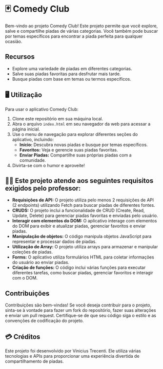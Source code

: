 # 🃏 Comedy Club 

Bem-vindo ao projeto Comedy Club! Este projeto permite que você explore, salve e compartilhe piadas de várias categorias. Você também pode buscar por temas específicos para encontrar a piada perfeita para qualquer ocasião.

## Recursos

- Explore uma variedade de piadas em diferentes categorias.
- Salve suas piadas favoritas para desfrutar mais tarde.
- Busque piadas com base em temas ou termos específicos.

## 🖥️ Utilização

Para usar o aplicativo Comedy Club:

1. Clone este repositório em sua máquina local.
2. Abra o arquivo `index.html` em seu navegador da web para acessar a página inicial.
3. Use o menu de navegação para explorar diferentes seções do aplicativo, incluindo:
   - **Início:** Descubra novas piadas e busque por temas específicos.
   - **Favoritos:** Veja e gerencie suas piadas favoritas.
   - **Enviar Piadas:** Compartilhe suas próprias piadas com a comunidade.
4. Divirta-se com o humor e aproveite!

## 🧑‍💻 Este projeto atende aos seguintes requisitos exigidos pelo professor:

- **Requisições de API:** O projeto utiliza pelo menos 2 requisições de API (2 endpoints) utilizando Fetch para buscar piadas de diferentes fontes.
- **CRUDS:** O projeto inclui a funcionalidade de CRUD (Create, Read, Update, Delete) para gerenciar piadas favoritas e enviadas pelo usuário.
- **Interagir com elementos do DOM:** O aplicativo interage com elementos do DOM para exibir e atualizar piadas, gerenciar favoritos e enviar piadas.
- **Manipulação de objetos:** O código manipula objetos JavaScript para representar e processar dados de piadas.
- **Utilização de Array:** O projeto utiliza arrays para armazenar e manipular coleções de piadas.
- **Forms:** O aplicativo utiliza formulários HTML para coletar informações do usuário ao enviar piadas.
- **Criação de funções:** O código inclui várias funções para executar diferentes tarefas, como buscar piadas, gerenciar favoritos e interagir com o DOM.


## Contribuições

Contribuições são bem-vindas! Se você deseja contribuir para o projeto, sinta-se à vontade para fazer um fork do repositório, fazer suas alterações e enviar um pull request. Certifique-se de que seu código siga o estilo e as convenções de codificação do projeto.

## 💳 Créditos

Este projeto foi desenvolvido por Vinicius Trecenti. Ele utiliza várias tecnologias e APIs para proporcionar uma experiência divertida de compartilhamento de piadas.
